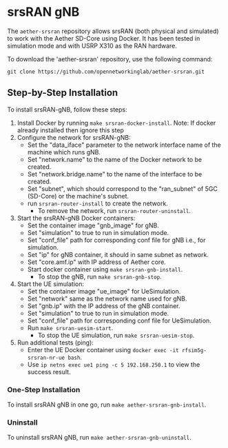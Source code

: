 # srsRAN gNB

The `aether-srsran` repository allows srsRAN (both physical and simulated) to work with the Aether SD-Core using Docker.
It has been tested in simulation mode and with USRP X310 as the RAN hardware.

To download the 'aether-srsran' repository, use the following command:
```
git clone https://github.com/opennetworkinglab/aether-srsran.git
```

## Step-by-Step Installation
To install srsRAN-gNB, follow these steps:

1. Install Docker by running `make srsran-docker-install`.
   Note: If docker already installed then ignore this step
2. Configure the network for srsRAN-gNB:
   - Set the "data_iface" parameter to the network interface name of the machine which runs gNB.
   - Set "network.name" to the name of the Docker network to be created.
   - Set "network.bridge.name" to the name of the interface to be created.
   - Set "subnet", which should correspond to the "ran_subnet" of 5GC (SD-Core) or the machine's subnet.
   - run `srsran-router-install` to create the network.
      - To remove the network, run `srsran-router-uninstall`.
3. Start the srsRAN-gNB Docker containers:
   - Set the container image "gnb_image" for gNB.
   - Set "simulation" to true to run in simulation mode.
   - Set "conf_file" path for corresponding conf file for gNB i.e., for simulation.
   - Set "ip" for gNB container, it should in same subnet as network.
   - Set "core.amf.ip" with IP address of Aether core.
   - Start docker container using `make srsran-gnb-install`.
      - To stop the gNB, run `make srsran-gnb-stop`.
4. Start the UE simulation:
   - Set the container image "ue_image" for UeSimulation.
   - Set "network" same as the network name used for gNB.
   - Set "gnb.ip" with the IP address of the gNB container.
   - Set "simulation" to true to run in simulation mode.
   - Set "conf_file" path for corresponding conf file for UeSimulation.
   - Run `make srsran-uesim-start`.
      - To stop the UE simulation, run `make srsran-uesim-stop`.
5. Run additional tests (ping):
   - Enter the UE Docker container using `docker exec -it rfsim5g-srsran-nr-ue bash`.
   - Use `ip netns exec ue1 ping -c 5 192.168.250.1` to view the success result.

### One-Step Installation
To install srsRAN gNB in one go, run `make aether-srsran-gnb-install`.

### Uninstall
To uninstall srsRAN gNB, run `make aether-srsran-gnb-uninstall`.
